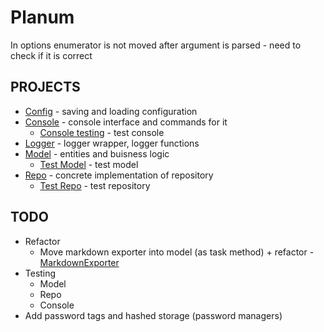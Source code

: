 # Planum

In options enumerator is not moved after argument is parsed - need to check if it is correct

## PROJECTS

- [Config](./PlanumConfig/PlanumConfig.md) - saving and loading configuration
- [Console](./PlanumConsole/PlanumConsole.md) - console interface and commands for it
    - [Console testing](./PlanumConsole_Test/PlanumConsole_Test.md) - test console
- [Logger](./PlanumLogger/PlanumLogger.md) - logger wrapper, logger functions
- [Model](./PlanumModel/PlanumModel.md) - entities and buisness logic
    - [Test Model](./PlanumModel_Test/PlanumModel_Test.md) - test model
- [Repo](./PlanumRepo/PlanumRepo.md) - concrete implementation of repository
    - [Test Repo](./PlanumRepo_Test/PlanumRepo_Test.md) - test repository

## TODO
- Refactor
    - Move markdown exporter into model (as task method) + refactor - [MarkdownExporter](./PlanumModel/Exporters/TaskMarkdownExporter.cs)
- Testing
    - Model
    - Repo
    - Console
- Add password tags and hashed storage (password managers)
